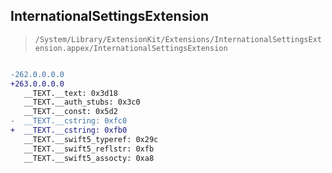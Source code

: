 ## InternationalSettingsExtension

> `/System/Library/ExtensionKit/Extensions/InternationalSettingsExtension.appex/InternationalSettingsExtension`

```diff

-262.0.0.0.0
+263.0.0.0.0
   __TEXT.__text: 0x3d18
   __TEXT.__auth_stubs: 0x3c0
   __TEXT.__const: 0x5d2
-  __TEXT.__cstring: 0xfc0
+  __TEXT.__cstring: 0xfb0
   __TEXT.__swift5_typeref: 0x29c
   __TEXT.__swift5_reflstr: 0xfb
   __TEXT.__swift5_assocty: 0xa8

```
